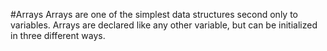 #Arrays
Arrays are one of the simplest data structures second only to variables. Arrays are declared like any other variable, but can be initialized in three different ways.
